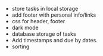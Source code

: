 - store tasks in local storage
- add footer with personal info/links
- css for header, footer
- dark mode
- database storage of tasks
- Add timestamps and due by dates.
- sorting